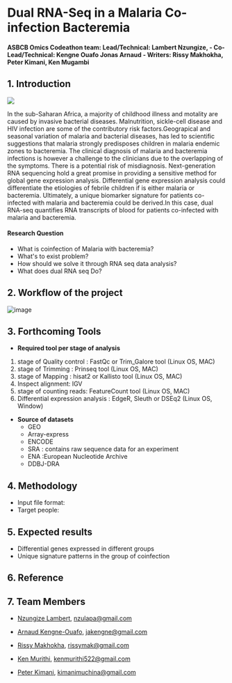 # Dual RNA-Seq in a Malaria Co-infection Bacteremia
#### ASBCB Omics Codeathon team: Lead/Technical: Lambert Nzungize, - Co-Lead/Technical: Kengne Ouafo Jonas Arnaud - Writers: Rissy Makhokha, Peter Kimani, Ken Mugambi
## 1.	Introduction 

![](https://static.independent.co.uk/2021/09/22/23/%C3%81FRICA-MALARIA_79164.jpg?width=990&auto=webp&quality=75)

In the sub-Saharan Africa, a majority of childhood illness and motality are caused by invasive bacterial diseases. Malnutrition, sickle-cell disease and HIV infection are some of the contributory risk factors.Geograpical and seasonal variation of malaria and bacterial diseases, has led to scientific suggestions that malaria strongly predisposes children in malaria endemic zones to bacteremia. The clinical diagnosis of malaria and bacteremia infections is however a challenge to the clinicians due to the overlapping of the symptoms. There is a potential risk of misdiagnosis. Next-generation RNA sequencing hold a great promise in providing a sensitive method for global gene expression analysis. Differential gene expression analysis could differentiate the etiologies of febrile children if is either malaria or bacteremia. Ultimately, a unique biomarker signature for  patients co-infected with malaria and bacteremia could be derived.In this case, dual RNA-seq quantifies RNA transcripts of blood for patients co-infected with malaria and bacteremia.

#### Research Question

* What is coinfection of Malaria with bacteremia?
*	What's to exist problem?
*	How should we solve it through RNA seq data analysis?
* What does dual RNA seq Do?

## 2. Workflow of the project 
![image](https://user-images.githubusercontent.com/59683723/136358545-6a3cc659-89bb-4a29-a08f-1dd8a3c95cab.png)

## 3. Forthcoming Tools

- **Required tool per stage of analysis**

1. stage of Quality control : FastQc or Trim_Galore tool (Linux OS, MAC)
2. stage of Trimming : Prinseq tool (Linux OS,  MAC)
3. stage of Mapping :  hisat2 or Kallisto tool (Linux OS,  MAC)
4. Inspect alignment: IGV
5. stage of counting reads: FeatureCount tool (Linux OS,  MAC)
6. Differential expression analysis : EdgeR, Sleuth or DSEq2 (Linux OS, Window)

- **Source of datasets**
  - GEO
  - Array-express
  - ENCODE
  - SRA : contains raw sequence data for an experiment
  - ENA :European Nucleotide Archive
  - DDBJ-DRA
## 4. Methodology 
* Input file format:
* Target people:
## 5. Expected results
*	Differential genes expressed in different groups
*	Unique signature patterns in the group of coinfection   
## 6. Reference

## 7. Team Members
* [Nzungize Lambert](https://github.com/nzungizelab), nzulapa@gmail.com

* [Arnaud Kengne-Ouafo](https://github.com/JAKO-waccbip), jakengne@gmail.com

* [Rissy Makhokha](https://github.com/Rissy2021), rissymak@gmail.com

* [Ken Murithi](https://github.com/kenmurithi), kenmurithi522@gmail.com

* [Peter Kimani](https://github.com/PMuchina), kimanimuchina@gmail.com



